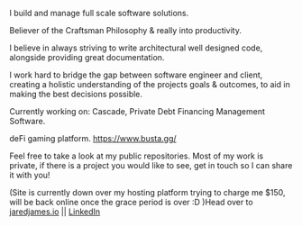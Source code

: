 I build and manage full scale software solutions.

Believer of the Craftsman Philosophy & really into productivity.

I believe in always striving to write architectural well designed code, alongside providing great documentation.

I work hard to bridge the gap between software engineer and client, creating a holistic understanding of the projects goals & outcomes, to aid in making the best decisions possible. 


Currently working on: Cascade, Private Debt Financing Management Software.

deFi gaming platform. https://www.busta.gg/

Feel free to take a look at my public repositories. Most of my work is private, if there is a project you would like to see, get in touch so I can share it with you!

(Site is currently down over my hosting platform trying to charge me $150, will be back online once the grace period is over :D )Head over to [jaredjames.io](https://www.jaredjames.io/) || [LinkedIn](https://www.linkedin.com/in/jaredjames123/)

</div>
